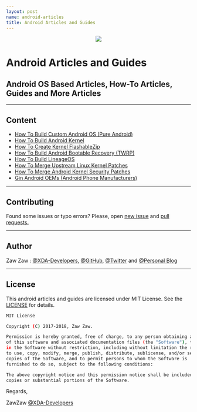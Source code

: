 ```yaml
---
layout: post
name: android-articles
title: Android Articles and Guides
---
```


<p align="center"> 
  <img src="https://s20.postimg.cc/9xg18kirx/android-logo.jpg" /> 
</p>

# Android Articles and Guides
## Android OS Based Articles, How-To Articles, Guides and More Articles

----

## Content
- [How To Build Custom Android OS (Pure Android)](https://github.com/zawzaww/android-articles/blob/android/articles/Building-Custom-Android-OS.md)
- [How To Build Android Kernel](https://github.com/zawzaww/android-articles/blob/android/articles/Building-Android-Kernel.md)
- [How To Create Kernel FlashableZip](https://github.com/zawzaww/android-articles/blob/android/articles/Creating-FlashableZip.md)
- [How To Build Android Bootable Recovery (TWRP)](https://github.com/zawzaww/android-articles/blob/android/articles/Building-TWRP-Recovery.md)
- [How To Build LineageOS](https://github.com/zawzaww/android-articles/blob/android/articles/Building-LineageOS.md)
- [How To Merge Upstream Linux Kernel Patches](https://github.com/zawzaww/android-articles/blob/android/articles/Merging-Upstream-Linux-Kernel-Patches.md)
- [How To Merge Android Kernel Security Patches](https://github.com/zawzaww/android-articles/blob/android/articles/Merging-Kernel-Security-Patches.md)
- [Gin Android OEMs (Android Phone Manufacturers)](https://github.com/zawzaww/android-articles/blob/android/articles/Gin-Android-OEMs.md)

----

## Contributing
Found some issues or typo errors? Please, open [new issue](https://github.com/zawzaww/android-articles/issues/new) and [pull requests.](https://github.com/zawzaww/android-articles/pulls)

----

## Author
Zaw Zaw : [@XDA-Developers](https://forum.xda-developers.com/member.php?u=7581611), [@GitHub](https://github.com/zawzaww), [@Twitter](https://twitter.com/zawzawwme) and [@Personal Blog](https://medium.com/zawzaww)

----

## License
This android articles and guides are licensed under MIT License. See the [LICENSE](https://github.com/zawzaww/android-tutorials/blob/android/LICENSE) for details.

```bash
MIT License

Copyright (C) 2017-2018, Zaw Zaw.

Permission is hereby granted, free of charge, to any person obtaining a copy
of this software and associated documentation files (the "Software"), to deal
in the Software without restriction, including without limitation the rights
to use, copy, modify, merge, publish, distribute, sublicense, and/or sell
copies of the Software, and to permit persons to whom the Software is
furnished to do so, subject to the following conditions:

The above copyright notice and this permission notice shall be included in all
copies or substantial portions of the Software.
```


Regards,

ZawZaw [@XDA-Developers](https://forum.xda-developers.com/member.php?u=7581611)

